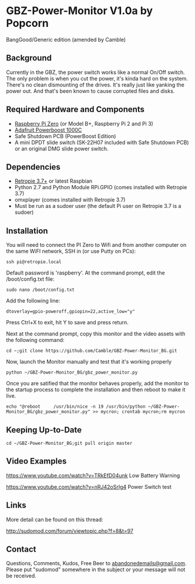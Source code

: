 # GBZ-Power-Monitor V1.0a by Popcorn
BangGood/Generic edition (amended by Camble)

Background
----------
Currently in the GBZ, the power switch works like a normal On/Off switch. The only problem is when you cut the power, it's kinda hard on the system. There's no clean dismounting of the drives. It's really just like yanking the power out. And that's been known to cause corrupted files and disks.


Required Hardware and Components
--------------------------------
- [Raspberry Pi Zero](https://www.raspberrypi.org/products/pi-zero/) (or Model B+, Raspberry Pi 2 and Pi 3)
- [Adafruit Powerboost 1000C](https://learn.adafruit.com/adafruit-powerboost-1000c-load-share-usb-charge-boost/overview)
- Safe Shutdown PCB (PowerBoost Edition)
- A mini DPDT slide switch (SK-22H07 included with Safe Shutdown PCB) or an original DMG slide power switch.

Dependencies
-----------
- [Retropie 3.7+](retropie.org.uk) or latest Raspbian
- Python 2.7 and Python Module RPi.GPIO (comes installed with Retropie 3.7)
- omxplayer (comes installed with Retropie 3.7)
- Must be run as a sudoer user (the default Pi user on Retropie 3.7 is a sudoer)

Installation
-----------

You will need to connect the PI Zero to Wifi and from another computer on the same WiFI network, SSH in (or use Putty on PCs):

```
ssh pi@retropie.local
```

Default password is 'raspberry'. At the command prompt, edit the /boot/config.txt file:

```
sudo nano /boot/config.txt
```

Add the following line:

```
dtoverlay=gpio-poweroff,gpiopin=22,active_low="y"
```

Press Ctrl+X to exit, hit Y to save and press return.

Next at the command prompt, copy this monitor and the video assets with the following command:

```
cd ~;git clone https://github.com/Camble/GBZ-Power-Monitor_BG.git
```

Now, launch the Monitor manually and test that it's working properly
```
python ~/GBZ-Power-Monitor_BG/gbz_power_monitor.py
```

Once you are satified that the monitor behaves properly, add the monitor to the startup process to complete the installation and then reboot to make it live.

```
echo "@reboot     /usr/bin/nice -n 19 /usr/bin/python ~/GBZ-Power-Monitor_BG/gbz_power_monitor.py" >> mycron; crontab mycron;rm mycron
```

Keeping Up-to-Date
------------------
```
cd ~/GBZ-Power-Monitor_BG;git pull origin master
```

Video Examples
--------------
https://www.youtube.com/watch?v=TRkEfD04unk
Low Battery Warning

https://www.youtube.com/watch?v=nRJ42oSrIg4
Power Switch test

Links
-----
More detail can be found on this thread:

http://sudomod.com/forum/viewtopic.php?f=8&t=97

Contact
-------
Questions, Comments, Kudos, Free Beer to abandonedemails@gmail.com. Please put "sudomod" somewhere in the subject or your message will not be received.

